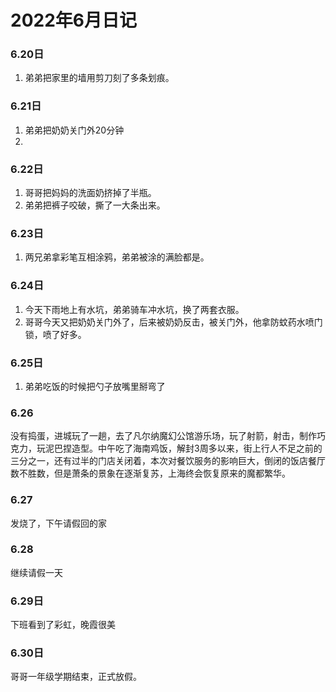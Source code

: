 # 2022年6月日记
### 6.20日
1. 弟弟把家里的墙用剪刀刻了多条划痕。

### 6.21日
1. 弟弟把奶奶关门外20分钟
2. 

### 6.22日
1. 哥哥把妈妈的洗面奶挤掉了半瓶。
2. 弟弟把裤子咬破，撕了一大条出来。

### 6.23日
1. 两兄弟拿彩笔互相涂鸦，弟弟被涂的满脸都是。
 
### 6.24日
1. 今天下雨地上有水坑，弟弟骑车冲水坑，换了两套衣服。
2. 哥哥今天又把奶奶关门外了，后来被奶奶反击，被关门外，他拿防蚊药水喷门锁，喷了好多。

### 6.25日
1. 弟弟吃饭的时候把勺子放嘴里掰弯了

### 6.26
没有捣蛋，进城玩了一趟，去了凡尔纳魔幻公馆游乐场，玩了射箭，射击，制作巧克力，玩泥巴捏造型。中午吃了海南鸡饭，解封3周多以来，街上行人不足之前的三分之一，还有过半的门店关闭着，本次对餐饮服务的影响巨大，倒闭的饭店餐厅数不胜数，但是萧条的景象在逐渐复苏，上海终会恢复原来的魔都繁华。

### 6.27
发烧了，下午请假回的家

### 6.28
继续请假一天

### 6.29日
下班看到了彩虹，晚霞很美

### 6.30日
哥哥一年级学期结束，正式放假。